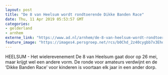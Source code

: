 ```yaml
---
layout: post
title: "De 8 van Heelsum wordt rondtoerende Dikke Banden Race"
date: Thu, 11 Apr 2019 05:53:57 GMT
categories: 
- gelderland 
- arnhem 
externe_link: "https://www.ad.nl/arnhem/de-8-van-heelsum-wordt-rondtoerende-dikke-banden-race~aef084cb/"
feature_image: "https://images4.persgroep.net/rcs/b0Chd_2z40cygbb7x3EhqYceVAI/diocontent/143059776/_fitwidth/400/?appId=21791a8992982cd8da851550a453bd7f&quality=0.7"
---
```


HEELSUM - Het wielerevenement De 8 van Heelsum gaat door op 26 mei, maar krijgt wel een andere vorm. De ronde voor amateurs verdwijnt en de ‘Dikke Banden Race’ voor kinderen is voortaan elk jaar in een ander dorp.
